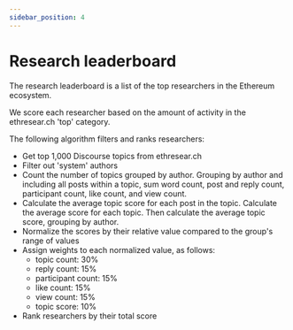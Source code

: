 ```yaml
---
sidebar_position: 4
---
```


# Research leaderboard

The research leaderboard is a list of the top researchers in the Ethereum ecosystem.

We score each researcher based on the amount of activity in the ethresear.ch 'top' category. 

The following algorithm filters and ranks researchers:
- Get top 1,000 Discourse topics from ethresear.ch
- Filter out 'system' authors
- Count the number of topics grouped by author. Grouping by author and including all posts within a topic, sum word count, post and reply count, participant count, like count, and view count. 
- Calculate the average topic score for each post in the topic. Calculate the average score for each topic. Then calculate the average topic score, grouping by author.
- Normalize the scores by their relative value compared to the group's range of values
- Assign weights to each normalized value, as follows:
    - topic count: 30%
    - reply count: 15%
    - participant count: 15%
    - like count: 15%
    - view count: 15%
    - topic score: 10%
- Rank researchers by their total score